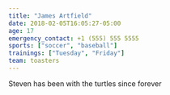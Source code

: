 ```yaml
---
title: "James Artfield"
date: 2018-02-05T16:05:27-05:00
age: 17
emergency_contact: +1 (555) 555 5555
sports: ["soccer", "baseball"]
trainings: ["Tuesday", "Friday"]
team: toasters
---
```


Steven has been with the turtles since forever

